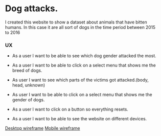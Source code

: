 # Dog attacks.

I created this website to show a dataset about animals that have bitten humans.
In this case it are all sort of dogs in the time period between 2015 to 2016

### UX

- As a user I want to be able to see which dog gender attacked the most.

- As a user I want to be able to click on a select menu that shows me the breed of dogs.

- As user I want to see which parts of the victims got attacked.(body, head, unknown)

- As user I want to be able to click on a select menu that shows me the gender of dogs.

- As a user I want to click on a button so everything resets.

- As a user I want to be able to see the website on different devices.


 <a href="https://imgur.com/8BjOyW4">Desktop wireframe</a>
 <a href="https://imgur.com/DxaZS0B">Mobile wireframe</a>
